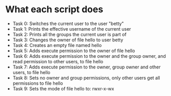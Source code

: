 # What each script does

* Task 0: Switches the current user to the user "betty"
* Task 1: Prints the effective username of the current user
* Task 2: Prints all the groups the current user is part of
* Task 3: Changes the owner of file hello to user betty
* Task 4: Creates an empty file named hello
* Task 5: Adds execute permission to the owner of file hello
* Task 6: Adds execute permission to the owner and the group owner, and read permission to other users, to file hello
* Task 7: Adds execute permission to the owner, group owner and other users, to file hello
* Task 8: Sets no owner and group permissions, only other users get all permissions to file hello
* Task 9: Sets the mode of file hello to: rwxr-x-wx

